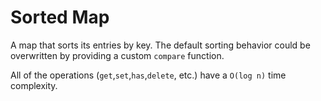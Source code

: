# Sorted Map

A map that sorts its entries by key. The default sorting behavior could be overwritten by providing a custom `compare` function.

All of the operations (`get`,`set`,`has`,`delete`, etc.) have a `O(log n)` time complexity.
